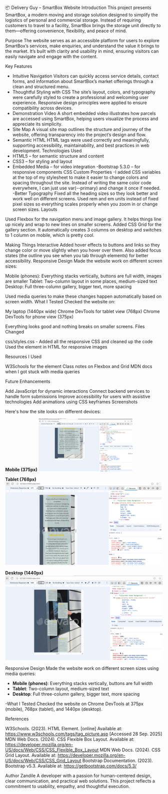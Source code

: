 📦 Delivery Guy – SmartBox Website
Introduction
This project presents SmartBox, a modern moving and storage solution designed to simplify the logistics of personal and commercial storage. Instead of requiring customers to travel to a facility, SmartBox brings the storage unit directly to them—offering convenience, flexibility, and peace of mind.

Purpose
The website serves as an accessible platform for users to explore SmartBox’s services, make enquiries, and understand the value it brings to the market. It’s built with clarity and usability in mind, ensuring visitors can easily navigate and engage with the content.

Key Features

- Intuitive Navigation
  Visitors can quickly access service details, contact forms, and information about SmartBox’s market offerings through a clean and structured menu.
- Thoughtful Styling with CSS
  The site’s layout, colors, and typography were carefully styled to create a professional and welcoming user experience. Responsive design principles were applied to ensure compatibility across devices.
- Demonstration Video
  A short embedded video illustrates how parcels are accessed using SmartBox, helping users visualize the process and appreciate its simplicity.
- Site Map
  A visual site map outlines the structure and journey of the website, offering transparency into the project’s design and flow.
- Semantic HTML
  HTML tags were used correctly and meaningfully, supporting accessibility, maintainability, and best practices in web development.
  Technologies Used
- HTML5 – for semantic structure and content
- CSS3 – for styling and layout
- Embedded Media – for video integration
  -Bootstrap 5.3.0 – for responsive components
  CSS Custom Properties
  -I added CSS variables at the top of my stylesheet to make it easier to change colors and spacing throughout the site. Instead of writing the same color code everywhere, I can just use var(--primary) and change it once if needed.
  -Better Typography
  Fixed all the heading sizes so they look better and work well on different screens. Used rem and em units instead of fixed pixel sizes so everything scales properly when you zoom in or change screen sizes.
  Layouts

Used Flexbox for the navigation menu and image gallery. It helps things line up nicely and wrap to new lines on smaller screens.
Added CSS Grid for the gallery section. It automatically creates 3 columns on desktop and switches to 1 column on mobile, which is pretty cool.

Making Things Interactive
Added hover effects to buttons and links so they change color or move slightly when you hover over them. Also added focus states (the outline you see when you tab through elements) for better accessibility.
Responsive Design
Made the website work on different screen sizes:

Mobile (phones): Everything stacks vertically, buttons are full width, images are smaller
Tablet: Two-column layout in some places, medium-sized text
Desktop: Full three-column gallery, bigger text, more spacing

Used media queries to make these changes happen automatically based on screen width.
What I Tested
Checked the website on:

My laptop (1440px wide)
Chrome DevTools for tablet view (768px)
Chrome DevTools for phone view (375px)

Everything looks good and nothing breaks on smaller screens.
Files Changed

css/styles.css - Added all the responsive CSS and cleaned up the code
Used the <picture> element in HTML for responsive images

Resources I Used

W3Schools for the <picture> element
Class notes on Flexbox and Grid
MDN docs when I got stuck with media queries

Future Enhancements

Add JavaScript for dynamic interactions
Connect backend services to handle form submissions
Improve accessibility for users with assistive technologies
Add animations using CSS keyframes
Screenshots

Here's how the site looks on different devices:

**Mobile (375px)**
<img src="screenshots/Mobile.PNG" width="300">

**Tablet (768px)**
<img src="screenshots/Tablet.PNG" width="500">

**Desktop (1440px)**
<img src="screenshots/Desktop.PNG" width="700">

Responsive Design
Made the website work on different screen sizes using media queries:

- **Mobile (phones)**: Everything stacks vertically, buttons are full width
- **Tablet**: Two-column layout, medium-sized text
- **Desktop**: Full three-column gallery, bigger text, more spacing

-What I Tested
Checked the website on Chrome DevTools at 375px (mobile), 768px (tablet), and 1440px (desktop).

References

W3Schools. (2023). HTML <picture> Element. [online] Available at: https://www.w3schools.com/tags/tag_picture.asp [Accessed 28 Sep. 2025]
MDN Web Docs. (2024). CSS Flexible Box Layout. Available at: https://developer.mozilla.org/en-US/docs/Web/CSS/CSS_Flexible_Box_Layout
MDN Web Docs. (2024). CSS Grid Layout. Available at: https://developer.mozilla.org/en-US/docs/Web/CSS/CSS_Grid_Layout
Bootstrap Documentation. (2023). Bootstrap v5.3. Available at: https://getbootstrap.com/docs/5.3/

Author
Zandile
A developer with a passion for human-centered design, clear communication, and practical web solutions. This project reflects a commitment to usability, empathy, and thoughtful execution.
